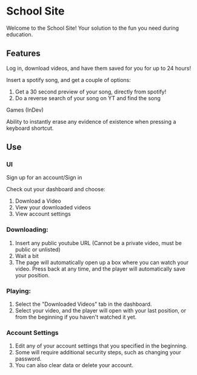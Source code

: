 # School Site
Welcome to the School Site!
Your solution to the fun you need during education.

## Features
Log in, download videos, and have them saved for you for up to 24 hours!

Insert a spotify song, and get a couple of options:
  1. Get a 30 second preview of your song, directly from spotify!
  2. Do a reverse search of your song on YT and find the song

Games (InDev)

Ability to instantly erase any evidence of existence when pressing a keyboard shortcut.

## Use
### UI
Sign up for an account/Sign in

Check out your dashboard and choose:
  1. Download a Video
  2. View your downloaded videos
  3. View account settings

### Downloading:
1. Insert any public youtube URL (Cannot be a private video, must be public or unlisted)
2. Wait a bit
3. The page will automatically open up a box where you can watch your video. Press back at any time, and the player will automatically save your position.

### Playing:
1. Select the "Downloaded Videos" tab in the dashboard. 
2. Select your video, and the player will open with your last position, or from the beginning if you haven't watched it yet.

### Account Settings
1. Edit any of your account settings that you specified in the beginning.
2. Some will require additional security steps, such as changing your password.
3. You can also clear data or delete your account.
